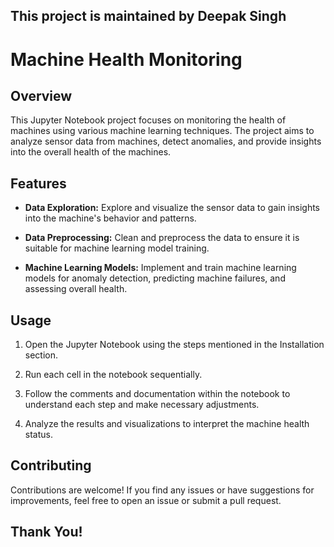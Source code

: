 ## This project is maintained by Deepak Singh

# Machine Health Monitoring

## Overview

This Jupyter Notebook project focuses on monitoring the health of machines using various machine learning techniques. The project aims to analyze sensor data from machines, detect anomalies, and provide insights into the overall health of the machines.

## Features

- **Data Exploration:** Explore and visualize the sensor data to gain insights into the machine's behavior and patterns.

- **Data Preprocessing:** Clean and preprocess the data to ensure it is suitable for machine learning model training.

- **Machine Learning Models:** Implement and train machine learning models for anomaly detection, predicting machine failures, and assessing overall health.

## Usage

1. Open the Jupyter Notebook using the steps mentioned in the Installation section.

2. Run each cell in the notebook sequentially.

3. Follow the comments and documentation within the notebook to understand each step and make necessary adjustments.

4. Analyze the results and visualizations to interpret the machine health status.

## Contributing

Contributions are welcome! If you find any issues or have suggestions for improvements, feel free to open an issue or submit a pull request.

## Thank You!

